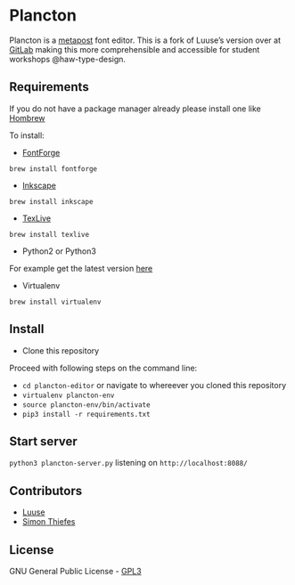 # Plancton
Plancton is a [metapost](https://en.wikipedia.org/wiki/MetaPost) font editor.
This is a fork of Luuse’s version over at [GitLab](https://gitlab.com/Luuse/plancton/plancton-editor) making this more comprehensible and accessible for student workshops @haw-type-design.

## Requirements
If you do not have a package manager already please install one like [Hombrew](https://brew.sh)
 
To install:
 * [FontForge](https://fontforge.org/)
 
```brew install fontforge```

 * [Inkscape](https://inkscape.org/)

```brew install inkscape```

 * [TexLive](https://tug.org/texlive/)

```brew install texlive```

 * Python2 or Python3

For example get the latest version [here](https://www.python.org/downloads/)

 * Virtualenv

```brew install virtualenv```

## Install

 * Clone this repository

Proceed with following steps on the command line:
 * `cd plancton-editor` or navigate to whereever you cloned this repository
 * `virtualenv plancton-env`
 * `source plancton-env/bin/activate`
 * `pip3 install -r requirements.txt`

## Start server

`python3 plancton-server.py` listening on `http://localhost:8088/`

## Contributors
* [Luuse](http://www.luuse.io/)
* [Simon Thiefes](https://simonthiefes.de)

## License

GNU General Public License - [GPL3](https://www.gnu.org/licenses/gpl-3.0.en.html)



